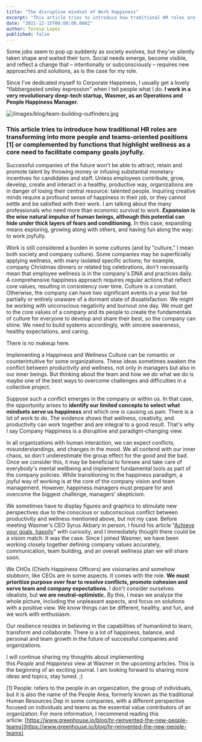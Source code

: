 ```yaml
---
title: "The disruptive mindset of Work Happiness"
excerpt: "This article tries to introduce how traditional HR roles are transforming into more people and teams-oriented positions [1] or complemented by functions that highlight wellness as a core need to facilitate company goals joyfully."
date: "2021-12-15T00:00:00.000Z"
author: Teresa Lopez
published: false
---
```


Some jobs seem to pop up suddenly as society evolves, but they've silently taken shape and waited their turn. Social needs emerge, become visible, and reflect a change that – intentionally or subconsciously – requires new approaches and solutions, as is the case for my role.

Since I've dedicated myself to Corporate Happiness, I usually get a lovely "flabbergasted smiley expression" when I tell people what I do. **I work in a very revolutionary deep-tech startup, Wasmer, as an Operations and People Happiness Manager.**

![/images/blog/team-building-outfinders.jpg](/images/blog/team-building-outfinders.jpg)

### **This article tries to introduce how traditional HR roles are transforming into more people and teams-oriented positions [1] or complemented by functions that highlight wellness as a core need to facilitate company goals joyfully.**

Successful companies of the future won't be able to attract, retain and promote talent by throwing money or infusing substantial monetary incentives for candidates and staff. Unless employees contribute, grow, develop, create and interact in a healthy, productive way, organizations are in danger of losing their central resource: talented people. Inquiring creative minds require a profound sense of happiness in their job, or they cannot settle and be satisfied with their work. I am talking about the many professionals who need more than economic survival to work. ***Expansion* is the wise natural impulse of human beings, although this potential can hide under thick layers of fears and conditioning.** In this case, expanding means exploring, growing along with others, and having fun along the way: to work joyfully.

Work is still considered a burden in some cultures (and by "culture," I mean both society and company culture). Some companies may be superficially applying wellness, with many isolated specific actions; for example, company Christmas dinners or related big celebrations, don't necessarily mean that employee wellness is in the company's DNA and practices daily. A comprehensive happiness approach requires regular actions that reflect core values, resulting in consistency over time. Culture is a constant. Otherwise, the company can have two significant events in a year but be partially or entirely unaware of a dormant state of dissatisfaction. We might be working with unconscious negativity and burnout one day. We must get to the core values of a company and its people to create the fundamentals of culture for everyone to develop and share their best, so the company can shine. We need to build systems accordingly, with sincere awareness, healthy expectations, and caring.

There is no makeup here.

Implementing a Happiness and Wellness Culture can be romantic or counterintuitive for some organizations. These ideas sometimes awaken the conflict between productivity and wellness, not only in managers but also in our inner beings. But thinking about the team and how we do what we do is maybe one of the best ways to overcome challenges and difficulties in a collective project.

Suppose such a conflict emerges in the company or within us. In that case, the opportunity arises to **identify our limited concepts to select what mindsets serve us happiness** and which one is causing us pain. There is a lot of work to do. The evidence shows that wellness, creativity, and productivity can work together and are integral to a good result. That's why I say Company Happiness is a disruptive and paradigm-changing view.

In all organizations with human interaction, we can expect conflicts, misunderstandings, and changes in the mood. We all contend with our inner chaos, so don't underestimate the group effect for the good and the bad.  Once we consider this, it may be beneficial to foresee and take care of everybody's mental wellbeing and implement fundamental tools as part of the company policies. While transitioning to the happiness paradigm, a joyful way of working is at the core of the company vision and team management. However, happiness managers must prepare for and overcome the biggest challenge,  managers' skepticism.

We sometimes have to display figures and graphics to stimulate new perspectives due to the conscious or subconscious conflict between productivity and wellness mentioned above, but not my case. Before meeting Wasmer's CEO Syrus Akbary in person, I found his article "[Achieve your goals, happily](https://syrusakbary.medium.com/achieve-your-goals-happily-e2f82663bda)" with curiosity, and I immediately thought there could be a vision match. It was the case. Since I joined Wasmer, we have been working closely together defining company values accurately, communication, team building, and an overall wellness plan we will share soon.

We CHOs (Chiefs Happiness Officers) are visionaries and somehow stubborn, like CEOs are in some aspects. It comes with the role. **We must prioritize purpose over fear to resolve conflicts, promote cohesion and serve team and company expectations.** I don't consider ourselves idealists, but **we are neutral-optimistic.** By this, I mean we analyze the whole picture, including the unpleasant aspects, and focus on solutions with a positive view. We know things can be different, healthy, and fun, and we work with enthusiasm.

Our resilience resides in believing in the capabilities of humankind to learn, transform and collaborate. There is a lot of happiness, balance, and personal and team growth in the future of successful companies and organizations.

I will continue sharing my thoughts about implementing this *People* and *Happiness* view at Wasmer in the upcoming articles. This is the beginning of an exciting journal. I am looking forward to sharing more ideas and topics, stay tuned. ;)

[1] People: refers to the people in an organization, the group of individuals, but it is also the name of the People Area, formerly known as the traditional Human Resources Dep in some companies, with a different perspective focused on individuals and teams as the essential value contributors of an organization. For more information, I recommend reading this article: [https://www.greenhouse.io/blog/hr-reinvented-the-new-people-teams](https://www.greenhouse.io/blog/hr-reinvented-the-new-people-teams)
